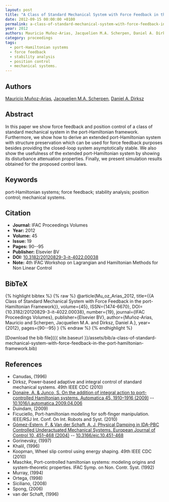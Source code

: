 ```yaml
---
layout: post
title: "A Class of Standard Mechanical System with Force Feedback in the port-Hamiltonian Framework"
date: 2012-09-15 00:00:00 +0100
permalink: a-class-of-standard-mechanical-system-with-force-feedback-in-the-port-hamiltonian-framework
year: 2012
authors: Mauricio Muñoz-Arias, Jacquelien M.A. Scherpen, Daniel A. Dirksz
category: proceedings
tags:
  - port-Hamiltonian systems
  - force feedback
  - stability analysis
  - position control
  - mechanical systems.
---
```

 
## Authors
[Mauricio Muñoz-Arias](authors/mauricio-munoz-arias), [Jacquelien M.A. Scherpen](authors/jacquelien-m-a-scherpen), [Daniel A. Dirksz](authors/daniel-a-dirksz)
 
## Abstract
In this paper we show force feedback and position control of a class of standard mechanical system in the port-Hamiltonian framework. Furthermore, we show how to derive an extended port-Hamiltonian system with structure preservation which can be used for force feedback purposes besides providing the closed-loop system asymptotically stable. We also show the usefulness of the extended port-Hamiltonian system by showing its disturbance attenuation properties. Finally, we present simulation results obtained for the proposed control laws.
 
## Keywords
port-Hamiltonian systems; force feedback; stability analysis; position control; mechanical systems.
 
## Citation
- **Journal:** IFAC Proceedings Volumes
- **Year:** 2012
- **Volume:** 45
- **Issue:** 19
- **Pages:** 90--95
- **Publisher:** Elsevier BV
- **DOI:** [10.3182/20120829-3-it-4022.00038](https://doi.org/10.3182/20120829-3-it-4022.00038)
- **Note:** 4th IFAC Workshop on Lagrangian and Hamiltonian Methods for Non Linear Control
 
## BibTeX
{% highlight bibtex %}
{% raw %}
@article{Mu_oz_Arias_2012,
  title={{A Class of Standard Mechanical System with Force Feedback in the port-Hamiltonian Framework}},
  volume={45},
  ISSN={1474-6670},
  DOI={10.3182/20120829-3-it-4022.00038},
  number={19},
  journal={IFAC Proceedings Volumes},
  publisher={Elsevier BV},
  author={Muñoz-Arias, Mauricio and Scherpen, Jacquelien M.A. and Dirksz, Daniel A.},
  year={2012},
  pages={90--95}
}
{% endraw %}
{% endhighlight %}
 
[Download the bib file]({{ site.baseurl }}/assets/bib/a-class-of-standard-mechanical-system-with-force-feedback-in-the-port-hamiltonian-framework.bib)
 
## References
- Canudas, (1996)
- Dirksz, Power-based adaptive and integral control of standard mechanical systems. 49th IEEE CDC (2010)
- [Donaire, A. & Junco, S. On the addition of integral action to port-controlled Hamiltonian systems. Automatica 45, 1910–1916 (2009)](on-the-addition-of-integral-action-to-port-controlled-hamiltonian-systems) -- [10.1016/j.automatica.2009.04.006](https://doi.org/10.1016/j.automatica.2009.04.006)
- Duindam, (2009)
- Ficuciello, Port-hamiltonian modeling for soft-finger manipulation. IEEE/RSJ Int. Conf. On Int. Robots and Syst. (2010)
- [Gómez-Estern, F. & Van der Schaft, A. J. Physical Damping in IDA-PBC Controlled Underactuated Mechanical Systems. European Journal of Control 10, 451–468 (2004)](physical-damping-in-ida-pbc-controlled-underactuated-mechanical-systems) -- [10.3166/ejc.10.451-468](https://doi.org/10.3166/ejc.10.451-468)
- Gorinevsky, (1997)
- Khalil, (1996)
- Koopman, Wheel slip control using energy shaping. 49th IEEE CDC (2010)
- Maschke, Port-controlled hamiltonian systems: modeling origins and system-theoretic properties. IFAC Symp. on Non. Contr. Syst. (1992)
- Murray, (1994)
- Ortega, (1998)
- Siciliano, (2008)
- Spong, (2006)
- van der Schaft, (1996)

